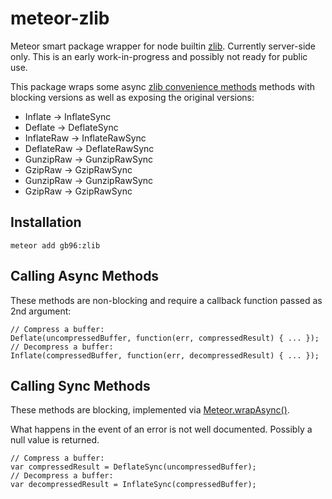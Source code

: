 meteor-zlib
===========

Meteor smart package wrapper for node builtin [zlib](http://nodejs.org/api/zlib.html).
Currently server-side only.
This is an early work-in-progress and possibly not ready for public use.

This package wraps some async [zlib convenience methods](http://nodejs.org/api/zlib.html#zlib_convenience_methods) methods with blocking versions as well as exposing the original versions:

*  Inflate -> InflateSync
*  Deflate -> DeflateSync
*  InflateRaw -> InflateRawSync
*  DeflateRaw -> DeflateRawSync
*  GunzipRaw -> GunzipRawSync
*  GzipRaw -> GzipRawSync
*  GunzipRaw -> GunzipRawSync
*  GzipRaw -> GzipRawSync

Installation
------------

```
meteor add gb96:zlib
```

Calling Async Methods
---------------------
These methods are non-blocking and require a callback function passed as 2nd argument:

```
// Compress a buffer:
Deflate(uncompressedBuffer, function(err, compressedResult) { ... });
// Decompress a buffer:
Inflate(compressedBuffer, function(err, decompressedResult) { ... });
```

Calling Sync Methods
---------------------
These methods are blocking, implemented via [Meteor.wrapAsync()](http://docs.meteor.com/#meteor_wrapasync).

What happens in the event of an error is not well documented. Possibly a null value is returned.

```
// Compress a buffer:
var compressedResult = DeflateSync(uncompressedBuffer);
// Decompress a buffer:
var decompressedResult = InflateSync(compressedBuffer);
```

